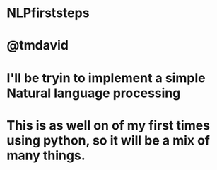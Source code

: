 # NLPfirststeps
# @tmdavid
# I'll be tryin to implement a simple Natural language processing
# This is as well on of my first times using python, so it will be a mix of many things.
